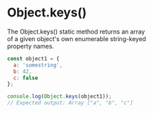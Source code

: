 # Object.keys()

The Object.keys() static method returns an array  
of a given object's own enumerable string-keyed  
property names.  

```js
const object1 = {
  a: 'somestring',
  b: 42,
  c: false
};

console.log(Object.keys(object1));
// Expected output: Array ["a", "b", "c"]
```
